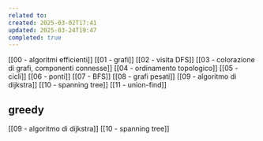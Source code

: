 ```yaml
---
related to: 
created: 2025-03-02T17:41
updated: 2025-03-24T19:47
completed: true
---
```

[[00 - algoritmi efficienti]]
[[01 - grafi]]
[[02 - visita DFS]]
[[03 - colorazione di grafi, componenti connesse]]
[[04 - ordinamento topologico]]
[[05 - cicli]]
[[06 - ponti]]
[[07 - BFS]]
[[08 - grafi pesati]]
[[09 - algoritmo di dijkstra]]
[[10 - spanning tree]]
[[11 - union-find]]


## greedy
[[09 - algoritmo di dijkstra]]
[[10 - spanning tree]]